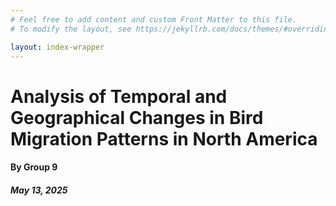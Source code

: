 ```yaml
---
# Feel free to add content and custom Front Matter to this file.
# To modify the layout, see https://jekyllrb.com/docs/themes/#overriding-theme-defaults

layout: index-wrapper
---
```

<h1 class="special-title">Analysis of Temporal and Geographical Changes in Bird Migration Patterns in North America</h1>
<h4 class="group-name-setting">By Group 9</h4>
<div class="flex">
    <h5 >May 13, 2025</h5>
</div>
